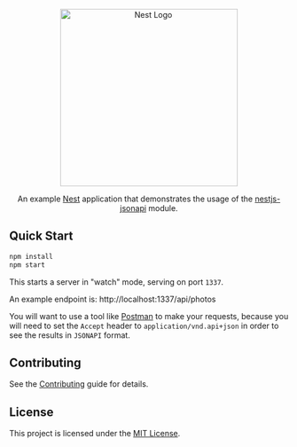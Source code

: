 <p align="center">
  <a href="http://nestjs.com"><img src="https://nestjs.com/img/logo_text.svg" alt="Nest Logo" width="320" /></a>
</p>

<p align="center">
  An example <a href="https://github.com/nestjs/nest">Nest</a> application that demonstrates the usage of the <a href="https://github.com/tzellman/nestjs-jsonapi">nestjs-jsonapi</a> module.
</p>

## Quick Start

```bash
npm install
npm start
```

This starts a server in "watch" mode, serving on port `1337`.

An example endpoint is: http://localhost:1337/api/photos

You will want to use a tool like [Postman](https://www.postman.com/) to make your requests, because you will need to set the `Accept` header to `application/vnd.api+json` in order to see the results in `JSONAPI` format.

## Contributing

See the [Contributing](CONTRIBUTING.md) guide for details.

## License

This project is licensed under the [MIT License](LICENSE.md).
